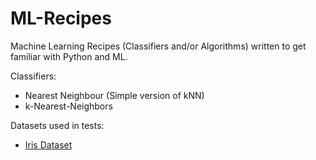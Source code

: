 # ML-Recipes
Machine Learning Recipes (Classifiers and/or Algorithms) written to get familiar with Python and ML.

Classifiers:
- Nearest Neighbour (Simple version of kNN)
- k-Nearest-Neighbors

Datasets used in tests:
- [Iris Dataset](http://scikit-learn.org/stable/auto_examples/datasets/plot_iris_dataset.html)